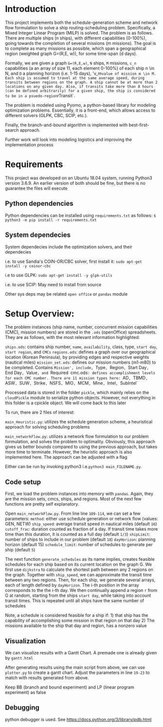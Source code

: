# Introduction
This project implements both the schedule-generation scheme and network flow formulation to solve a ship 
routing-scheduling problem. Specifically, a Mixed Integer Linear Program (MILP) is solved. The problem is as follows. There are multiple ships (n ships), with different capabilities (0-100%), going towards the completion of several missions (m missions). The goal is to complete as many missions as possible, which span a geographical region (weighted graph G=(R,E, w)), for some time-span (d days). 

Formally, we are given a graph `G=(R,E,w)`, `N` ships, `M` missions, `c_n` capabilities (a an array of size 11, each element 0-100%) of each ship n \in N, and `D` a planning horizon (i.e. 1-15 days), 'v_m` value of mission m \in M. Each ship is assumed to travel at the same average speed, during transits between regions on the graph. A ship cannot be at more than 2 locations on any given day. Also, if transits take more than 8 hours (can be defined arbitrarily) for a given ship, the ship is considered to be in a psuedo-region `rTransit`.

The problem is modeled using Pyomo, a python-based library for modeling optimization problems. Essentially, it is a front-end,
which allows access to different solvers (GLPK, CBC, SCIP, etc.).

Finally, the branch-and-bound algorithm is implemented with best-first-search approach. 

Further work will look into modeling logistics and improving the implementation process

# Requirements
This project was developed on an Ubuntu 18.04 system, running Python3 version 3.6.9. An earlier version of both should be fine, but there is no guarantee the files will execute

## Python dependencies
Python dependencies can be installed using `requirements.txt` as follows:
`$ python3 -m pip install -r requirements.txt`

## System dependecies
System dependecies include the optimization solvers, and their dependecies

i.e. to use Sandia's COIN-OR/CBC solver, first install it: `sudo apt-get install -y coinor-cbc`

i.e to use GLPK: `sudo apt-get install -y glpk-utils`

i.e. to use SCIP: May need to install from source

Other sys deps may be related `open office` or `pandas` module

# Setup Overview:

The problem instances (ship name, number, concurrent mission capabilities (CMC), mission numbers) are stored in the `.ods` (openOffice) spreadsheets. They are as follows, with the most relevant information highlighted:

`ships.ods`: contains ship number, `name`, `availability`, class, type, `start day`, `start region`, and `CMCs`
`regions.ods`: defines a graph over our geographical location (Korean Peninsula), by providing edges and respective weights (nautical miles)
`mission_set.ods`: defines our mission numbers (m1-m80) to be completed. Contains `Mission', include, `Type`, `Region`, `Start Day`, `End Day`, `Value`, and `Required`
`cmc.ods`: defines accomplishment levels for each CMC number. There are 11 mission types here: `AD`, `TBMD`, `ASW`, `SUW`, `Strike`, `NSFS`, `MIO`, `MCM`, `Mine`, `Intel`, `SubIntel`

Processed data is stored in the folder `pickle`, which mainly relies on the `cloudPickle` module to serialize python objects. However, not everything in this folder is a cpickle object. We will come back to this later

To run, there are 2 files of interest: 

`main_Heuristic.py`: utilizes the schedule generation scheme, a heuristical approach for solving scheduling problems

`main_networkFlow.py`: utilizes a network flow formulation to our problem formulation, and solves the problem to optimality. Obviously, this approach gives us better bounds compared to using the previous approach, but takes more time to terminate. However, the heuristic approach is also implemented here. The approach can be adjusted with a flag

Either can be run by invoking python3 i.e.`python3 main_FILENAME.py`. 


## Code setup
First, we load the problem instances into memory with `pandas`. Again, they are the mission sets, cmcs, ships, and regions. Most of the next few functions are pretty self explanatory.

Open `main_networkFlow.py`. From line line `109-114`, we can set a few parameters:
`method`: either use schedule generation or network flow (values: GEN, NETW)
`ship_speed`: average transit speed in nautical miles (default `16`)
`cutoff_frac`: duration counted as fraction of a day. If transit time takes more time than this duration, it is counted as a full day (default `1/3`)
`shipLimit`:  number of ships to include in our problem (default `18`)
`dayHorizon`: planning horizon (default 15)
`schedule_limit`:  number of schedules to generate per ship (default `5`)

The next function `generate_schedules` as its name implies, creates feasible schedules for each ship based on its current location on the graph G. We first use `dijkstra` to calculate the shortest path between any 2 regions on the graph. Together with `ship_speed`, we can approximate the transit time between any two regions. Then, for each ship, we generate several arrays, each of length defined by `dayHorizon`. The i-th position in the array corresponds to the the i-th day. We then continually append a region `r` from G at random, starting from the ships `start day`, while taking into account transit times. This is repeated until all ships have the same number of schedules

Note, a schedule is considered feasible for a ship if: 1) that ship has the capability of accomplishing some mission in that region on that day 2) The missions available to the ship that day and region, has a nonzero value

## Visualization
We can visualize results with a Gantt Chart. A premade one is already given by `gantt.html`

After generating results using the main script from above, we can use `plotter.py` to create a gantt chart. Adjust the parameters in line `19-23` to match with results generated from above.

Keep BB (branch and bound experiment) and LP (linear program experiment) as false

## Debugging

python debugger is used. See https://docs.python.org/3/library/pdb.html

